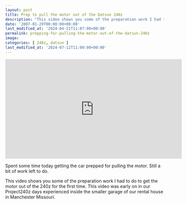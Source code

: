 ```yaml
---
layout: post
title: Prep to pull the motor out of the Datsun 240z
description: "This video shows you some of the preparation work I had to do to get the motor out of the 240z for the first time."
date: '2007-01-29T00:00:00+00:00'
last_modified_at: '2024-04-21T11:07:00+00:00'
permalink: prepping-for-pulling-the-motor-out-of-the-datsun-240z
image: 
categories: [ 240z, datsun ]
last_modified_at: '2024-07-12T11:00:08+00:00'
---
```

<iframe width="560" height="315" src="https://www.youtube.com/embed/mfdQASxI0Mc" title="YouTube video player" frameborder="0" allow="accelerometer; autoplay; clipboard-write; encrypted-media; gyroscope; picture-in-picture; web-share" allowfullscreen></iframe>

Spent some time today getting the car prepped for pulling the motor. Still a bit of work left to do.

This video shows you some of the preparation work I had to do to get the motor out of the 240z for the first time. This video was early on in our Project240z days experienced inside the smaller garage of our rental house in Manchester Missouri.


